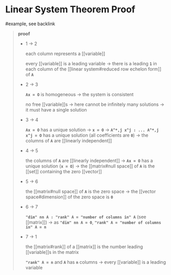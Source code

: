 # Linear System Theorem Proof

#example, see backlink

> **proof**
>
> - 1 &rarr; 2
>
>   each column represents a [[variable]]
>
>   every [[variable]] is a leading variable &rarr; there is a leading **`1`** in each column of the [[linear system#reduced row echelon form]] of **`A`**
>
> - 2 &rarr; 3
>
>   **`Ax = O`** is homogeneous &rarr; the system is consistent
>
>   no free [[variable]]s &rarr; here cannot be infinitely many solutions &rarr; it must have a single solution
>
> - 3 &rarr; 4
>
>   **`Ax = O`** has a unique solution &rarr; **`x = O`** &rarr; **`A^*,j x^j : ... A^*,j x^j = O`** has a unique solution (all coefficients are **`0`**) &rarr; the columns of **`A`** are [[linearly independent]]
>
> - 4 &rarr; 5
>
>   the columns of **`A`** are [[linearly independent]] &rarr; **`Ax = O`** has a unique solution (**`x = O`**) &rarr; the [[matrix#null space]] of **`A`** is the [[set]] containing the zero [[vector]]
>
> - 5 &rarr; 6
>
>   the [[matrix#null space]] of **`A`** is the zero space &rarr; the [[vector space#dimension]] of the zero space is **`0`**
>
> - 6 &rarr; 7
>
>   **`"dim" nn A : "rank" A = "number of columns in" A`** (see [[matrix]]) &rarr; as **`"dim" nn A = 0`**, **`"rank" A = "number of columns in" A = n`**
>
> - 7 &rarr; 1
>
>   the [[matrix#rank]] of a [[matrix]] is the number leading [[variable]]s in the matrix
>
>   **`"rank" A = n`** and **`A`** has **`n`** columns &rarr; every [[variable]] is a leading variable
